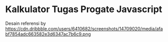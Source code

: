 # Kalkulator Tugas Progate Javascript

Desain referensi by https://cdn.dribbble.com/users/6410682/screenshots/14709020/media/afabf7854adc663582e3d6347ac7b6c9.png
